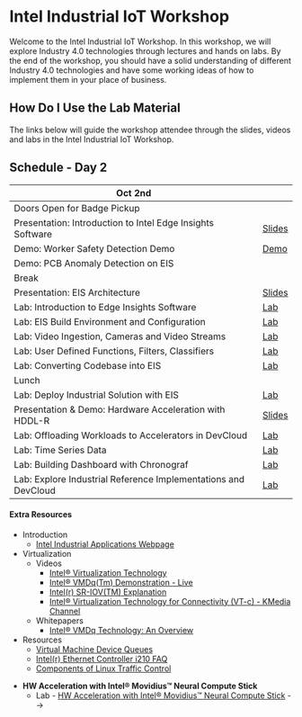 ﻿# Intel Industrial IoT Workshop

Welcome to the Intel Industrial IoT Workshop. In this workshop, we will explore Industry 4.0 technologies through lectures and hands on labs. By the end of the workshop, you should have a solid understanding of different Industry 4.0 technologies and have some working ideas of how to implement them in your place of business.

## How Do I Use the Lab Material

The links below will guide the workshop attendee through the slides, videos and labs in the Intel Industrial IoT Workshop.

## Schedule - Day 2

| Oct 2nd                                                                      |                                                                                                 |
| ------------------------------------------------------------------------------- | ----------------------------------------------------------------------------------------------- |
| Doors Open for Badge Pickup                                                     |                                                                                                 |
| Presentation: Introduction to Intel Edge Insights Software                 | [Slides](./presentations/EIS-2.1-Presentation.pdf)            |
| Demo: Worker Safety Detection Demo | [Demo](https://software.intel.com/en-us/iot/reference-implementations/safety-gear-detector) |                  |
| Demo: PCB Anomaly Detection on EIS                                              |                                                                                                 |
| Break                                                    |                                                                             |
| Presentation: EIS Architecture                    | [Slides](./presentations/EIS_Architecture.pdf)  |
| Lab: Introduction to Edge Insights Software| [Lab](https://github.com/SSG-DRD-IOT/EIS-documentation/blob/master/README.md)|
| Lab: EIS Build Environment and Configuration                                          | [Lab](https://github.com/SSG-DRD-IOT/lab-restricted-zone-notifier-using-EIS/blob/master/explore_IEdgeInsights.md)  |
| Lab: Video Ingestion, Cameras and Video Streams | [Lab](https://github.com/SSG-DRD-IOT/EIS-documentation/blob/master/ingestion.md)|
| Lab: User Defined Functions, Filters, Classifiers | [Lab](https://github.com/SSG-DRD-IOT/EIS-documentation/blob/master/udfs.md)|
| Lab: Converting Codebase into EIS| [Lab](https://github.com/SSG-DRD-IOT/lab-restricted-zone-notifier-using-EIS/blob/EIS-2.0-Workshop/understanding_ri_to_eis_conversion.md)
| Lunch  
| Lab: Deploy Industrial Solution with EIS                                        | [Lab](https://github.com/SSG-DRD-IOT/lab-restricted-zone-notifier-using-EIS/blob/master/lab_restricted_zone_notifier.md)                                                                                ||
| Presentation & Demo: Hardware Acceleration with HDDL-R                          | [Slides](https://github.com/SSG-DRD-IOT/Industrial-IoT-Workshop/blob/SMG-Techconnect/presentations/VPU_Intro.pdf)                                                                               |
| Lab: Offloading Workloads to Accelerators in DevCloud                           | [Lab](https://colfaxresearch.com/iot-devcloud/)                                                                                 |
| Lab: Time Series Data                                                           | [Lab](https://github.com/SSG-DRD-IOT/lab-eis-timeseries/blob/master/README.md) |
| Lab: Building Dashboard with Chronograf      | [Lab](https://github.com/SSG-DRD-IOT/lab-eis-chronograf/blob/master/README.md)    
| Lab: Explore Industrial Reference Implementations and DevCloud                              | [Lab](https://software.intel.com/en-us/iot/reference-implementations)                           |

#### Extra Resources

- Introduction
  - [Intel Industrial Applications Webpage](https://www.intel.com/content/www/us/en/internet-of-things/industrial-iot/overview.html)
- Virtualization
  - Videos
    - [Intel® Virtualization Technology](https://www.youtube.com/watch?v=gqZrarZiHp8&t=22s)
    - [Intel® VMDq(Tm) Demonstration - Live](https://www.youtube.com/watch?v=lOBOEcBSSkQ)
    - [Intel(r) SR-IOV(TM) Explanation](https://www.youtube.com/watch?v=hRHsk8Nycdg)
    - [Intel® Virtualization Technology for Connectivity (VT-c) - KMedia Channel](https://www.youtube.com/watch?v=Y-EaX3BBzSc&t=3s)
  - Whitepapers
    - [Intel® VMDq Technology: An Overview](https://www.intel.com/content/dam/www/public/us/en/documents/white-papers/vmdq-technology-paper.pdf)
- Resources
  - [Virtual Machine Device Queues](https://www.intel.com/content/www/us/en/ethernet-products/converged-network-adapters/io-acceleration-technology-vmdq.html)
  - [Intel(r) Ethernet Controller i210 FAQ](https://www.intel.com/content/dam/www/public/us/en/documents/faqs/ethernet-controller-i210-i211-faq.pdf)
  - [Components of Linux Traffic Control](http://tldp.org/HOWTO/Traffic-Control-HOWTO/components.html)

* **HW Acceleration with Intel® Movidius™ Neural Compute Stick**
  - Lab - [HW Acceleration with Intel® Movidius™ Neural Compute Stick](https://github.com/intel-iot-devkit/smart-video-workshop/HW-Acceleration-with-Movidious-NCS/README.md) -->

